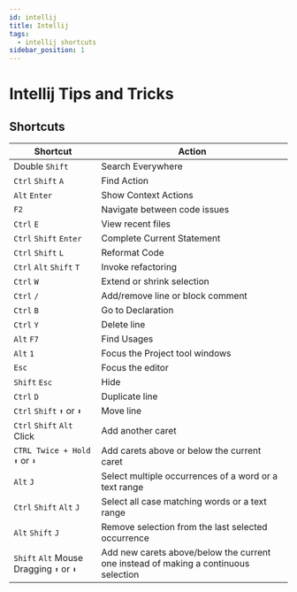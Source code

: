 ```yaml
---
id: intellij
title: Intellij
tags:
  - intellij shortcuts
sidebar_position: 1
---
```


# Intellij Tips and Tricks

## Shortcuts

| Shortcut                                  | Action                                                                              |
|-------------------------------------------|-------------------------------------------------------------------------------------|
| Double `Shift`                            | Search Everywhere                                                                   |
| `Ctrl` `Shift` `A`                        | Find Action                                                                         |     
| `Alt` `Enter`                             | Show Context Actions                                                                |
| `F2`                                      | Navigate between code issues                                                        |
| `Ctrl` `E`                                | View recent files                                                                   |
| `Ctrl` `Shift` `Enter`                    | Complete Current Statement                                                          |
| `Ctrl` `Shift` `L`                        | Reformat Code                                                                       |
| `Ctrl` `Alt` `Shift` `T`                  | Invoke refactoring                                                                  |
| `Ctrl` `W`                                | Extend or shrink selection                                                          |
| `Ctrl` `/`                                | Add/remove line or block comment                                                    |
| `Ctrl` `B`                                | Go to Declaration                                                                   |
| `Ctrl` `Y`                                | Delete line                                                                         |
| `Alt` `F7`                                | Find Usages                                                                         |
| `Alt` `1`                                 | Focus the Project tool windows                                                      |
| `Esc`                                     | Focus the editor                                                                    |
| `Shift` `Esc`                             | Hide                                                                                |
| `Ctrl` `D`                                | Duplicate line                                                                      |
| `Ctrl` `Shift` `⬆️` or `⬇️`               | Move line                                                                           |
| `Ctrl` `Shift` `Alt` Click                | Add another caret                                                                   |
| `CTRL Twice + Hold` `⬆️` or `⬇️`          | Add carets above or below the current caret                                         |
| `Alt` `J`                                 | Select multiple occurrences of a word or a text range                               |
| `Ctrl` `Shift` `Alt` `J`                  | Select all case matching words or a text range                                      |
| `Alt` `Shift` `J`                         | Remove selection from the last selected occurrence                                  |
| `Shift` `Alt` Mouse Dragging `⬆️` or `⬇️` | Add new carets above/below the current one instead of making a continuous selection |







